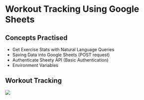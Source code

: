 #  Workout Tracking Using Google Sheets
## Concepts Practised
- Get Exercise Stats with Natural Language Queries
- Saving Data into Google Sheets (POST request)
- Authenticate Sheety API (Basic Authentication)
- Environment Variables
## Workout Tracking
![](https://user-images.githubusercontent.com/98851253/156811102-164c20f4-f722-46b6-9a2b-ccdb6eca519e.gif)

